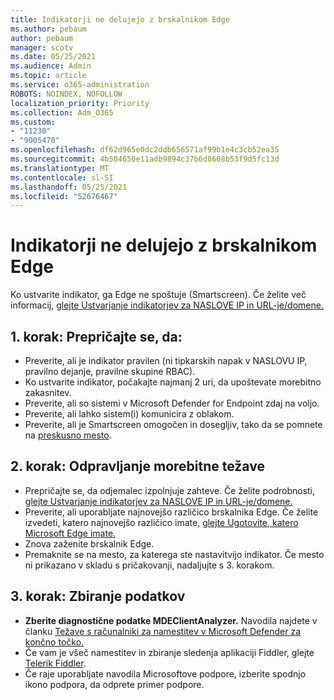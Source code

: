 ```yaml
---
title: Indikatorji ne delujejo z brskalnikom Edge
ms.author: pebaum
author: pebaum
manager: scotv
ms.date: 05/25/2021
ms.audience: Admin
ms.topic: article
ms.service: o365-administration
ROBOTS: NOINDEX, NOFOLLOW
localization_priority: Priority
ms.collection: Adm_O365
ms.custom:
- "11230"
- "9005470"
ms.openlocfilehash: df62d965e0dc2ddb656571af99b1e4c3cb52ea35
ms.sourcegitcommit: 4b504650e11adb9894c37b6d8608b53f9d5fc13d
ms.translationtype: MT
ms.contentlocale: sl-SI
ms.lasthandoff: 05/25/2021
ms.locfileid: "52676467"
---
```

# <a name="indicators-dont-work-using-edge-browser"></a>Indikatorji ne delujejo z brskalnikom Edge

Ko ustvarite indikator, ga Edge ne spoštuje (Smartscreen). Če želite več informacij, [glejte Ustvarjanje indikatorjev za NASLOVE IP in URL-je/domene.](/microsoft-365/security/defender-endpoint/indicator-ip-domain)

## <a name="step-1-ensure-the-following"></a>1. korak: Prepričajte se, da:

- Preverite, ali je indikator pravilen (ni tipkarskih napak v NASLOVU IP, pravilno dejanje, pravilne skupine RBAC).
- Ko ustvarite indikator, počakajte najmanj 2 uri, da upoštevate morebitno zakasnitev.
- Preverite, ali so sistemi v Microsoft Defender for Endpoint zdaj na voljo.
- Preverite, ali lahko sistem(i) komunicira z oblakom.
- Preverite, ali je Smartscreen omogočen in dosegljiv, tako da se pomnete na [preskusno mesto](https://demo.smartscreen.msft.net).

## <a name="step-2-troubleshoot-the-potential-issue"></a>2. korak: Odpravljanje morebitne težave

- Prepričajte se, da odjemalec izpolnjuje zahteve. Če želite podrobnosti, [glejte Ustvarjanje indikatorjev za NASLOVE IP in URL-je/domene.](/microsoft-365/security/defender-endpoint/indicator-ip-domain)
- Preverite, ali uporabljate najnovejšo različico brskalnika Edge. Če želite izvedeti, katero najnovejšo različico imate, [glejte Ugotovite, katero Microsoft Edge imate.](https://support.microsoft.com/microsoft-edge/find-out-which-version-of-microsoft-edge-you-have-c726bee8-c42e-e472-e954-4cf5123497eb)
- Znova zaženite brskalnik Edge.
- Premaknite se na mesto, za katerega ste nastavitvijo indikator. Če mesto ni prikazano v skladu s pričakovanji, nadaljujte s 3. korakom. 

## <a name="step-3-collect-data"></a>3. korak: Zbiranje podatkov

- **Zberite diagnostične podatke MDEClientAnalyzer.** Navodila najdete v članku [Težave s računalniki za namestitev v Microsoft Defender za končno točko.](issues-with-onboarding-machines.md)
- Če vam je všeč namestitev in zbiranje sledenja aplikaciji Fiddler, glejte [Telerik Fiddler](http://www.telerik.com/fiddler).
- Če raje uporabljate navodila Microsoftove podpore, izberite spodnjo ikono podpora, da odprete primer podpore.
